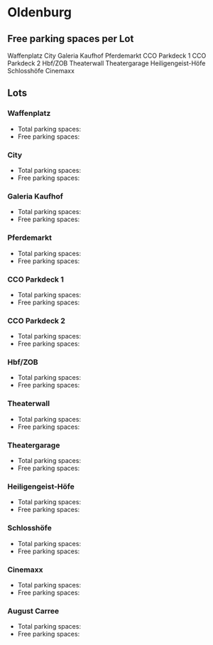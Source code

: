 
# Oldenburg

## Free parking spaces per Lot

<WorldMap>
  <Marker lat="53.14169" lon="8.21115" labelTopic="parken-dd/parken-dd/Oldenburg/oldenburgwaffenplatz/free">Waffenplatz</Marker>
  <Marker lat="53.14161" lon="8.21514" labelTopic="parken-dd/parken-dd/Oldenburg/oldenburgcity/free">City</Marker>
  <Marker lat="53.1396571" lon="8.2161275" labelTopic="parken-dd/parken-dd/Oldenburg/oldenburggaleriakaufhof/free">Galeria Kaufhof</Marker>
  <Marker lat="53.14727" lon="8.21271" labelTopic="parken-dd/parken-dd/Oldenburg/oldenburgpferdemarkt/free">Pferdemarkt</Marker>
  <Marker lat="53.14406" lon="8.21322" labelTopic="parken-dd/parken-dd/Oldenburg/oldenburgccoparkdeck1/free">CCO Parkdeck 1</Marker>
  <Marker lat="53.14406" lon="8.21322" labelTopic="parken-dd/parken-dd/Oldenburg/oldenburgccoparkdeck2/free">CCO Parkdeck 2</Marker>
  <Marker lat="53.145681" lon="8.2225073" labelTopic="parken-dd/parken-dd/Oldenburg/oldenburghbfzob/free">Hbf/ZOB</Marker>
  <Marker lat="53.1382987" lon="8.2127383" labelTopic="parken-dd/parken-dd/Oldenburg/oldenburgtheaterwall/free">Theaterwall</Marker>
  <Marker lat="53.1382523" lon="8.2096205" labelTopic="parken-dd/parken-dd/Oldenburg/oldenburgtheatergarage/free">Theatergarage</Marker>
  <Marker lat="53.1391841" lon="8.2168988" labelTopic="parken-dd/parken-dd/Oldenburg/oldenburgheiligengeisthoefe/free">Heiligengeist-Höfe</Marker>
  <Marker lat="53.1391841" lon="8.2168988" labelTopic="parken-dd/parken-dd/Oldenburg/oldenburgschlosshoefe/free">Schlosshöfe</Marker>
  <Marker lat="53.141114" lon="8.22606" labelTopic="parken-dd/parken-dd/Oldenburg/oldenburgcinemaxx/free">Cinemaxx</Marker>
</WorldMap>

## Lots

### Waffenplatz

* Total parking spaces: <Value topic="parken-dd/parken-dd/Oldenburg/oldenburgwaffenplatz/total"/>
* Free parking spaces: <Value topic="parken-dd/parken-dd/Oldenburg/oldenburgwaffenplatz/free"/>


### City

* Total parking spaces: <Value topic="parken-dd/parken-dd/Oldenburg/oldenburgcity/total"/>
* Free parking spaces: <Value topic="parken-dd/parken-dd/Oldenburg/oldenburgcity/free"/>


### Galeria Kaufhof

* Total parking spaces: <Value topic="parken-dd/parken-dd/Oldenburg/oldenburggaleriakaufhof/total"/>
* Free parking spaces: <Value topic="parken-dd/parken-dd/Oldenburg/oldenburggaleriakaufhof/free"/>


### Pferdemarkt

* Total parking spaces: <Value topic="parken-dd/parken-dd/Oldenburg/oldenburgpferdemarkt/total"/>
* Free parking spaces: <Value topic="parken-dd/parken-dd/Oldenburg/oldenburgpferdemarkt/free"/>


### CCO Parkdeck 1

* Total parking spaces: <Value topic="parken-dd/parken-dd/Oldenburg/oldenburgccoparkdeck1/total"/>
* Free parking spaces: <Value topic="parken-dd/parken-dd/Oldenburg/oldenburgccoparkdeck1/free"/>


### CCO Parkdeck 2

* Total parking spaces: <Value topic="parken-dd/parken-dd/Oldenburg/oldenburgccoparkdeck2/total"/>
* Free parking spaces: <Value topic="parken-dd/parken-dd/Oldenburg/oldenburgccoparkdeck2/free"/>


### Hbf/ZOB

* Total parking spaces: <Value topic="parken-dd/parken-dd/Oldenburg/oldenburghbfzob/total"/>
* Free parking spaces: <Value topic="parken-dd/parken-dd/Oldenburg/oldenburghbfzob/free"/>


### Theaterwall

* Total parking spaces: <Value topic="parken-dd/parken-dd/Oldenburg/oldenburgtheaterwall/total"/>
* Free parking spaces: <Value topic="parken-dd/parken-dd/Oldenburg/oldenburgtheaterwall/free"/>


### Theatergarage

* Total parking spaces: <Value topic="parken-dd/parken-dd/Oldenburg/oldenburgtheatergarage/total"/>
* Free parking spaces: <Value topic="parken-dd/parken-dd/Oldenburg/oldenburgtheatergarage/free"/>


### Heiligengeist-Höfe

* Total parking spaces: <Value topic="parken-dd/parken-dd/Oldenburg/oldenburgheiligengeisthoefe/total"/>
* Free parking spaces: <Value topic="parken-dd/parken-dd/Oldenburg/oldenburgheiligengeisthoefe/free"/>


### Schlosshöfe

* Total parking spaces: <Value topic="parken-dd/parken-dd/Oldenburg/oldenburgschlosshoefe/total"/>
* Free parking spaces: <Value topic="parken-dd/parken-dd/Oldenburg/oldenburgschlosshoefe/free"/>


### Cinemaxx

* Total parking spaces: <Value topic="parken-dd/parken-dd/Oldenburg/oldenburgcinemaxx/total"/>
* Free parking spaces: <Value topic="parken-dd/parken-dd/Oldenburg/oldenburgcinemaxx/free"/>


### August Carree

* Total parking spaces: <Value topic="parken-dd/parken-dd/Oldenburg/oldenburgaugustcarree/total"/>
* Free parking spaces: <Value topic="parken-dd/parken-dd/Oldenburg/oldenburgaugustcarree/free"/>


